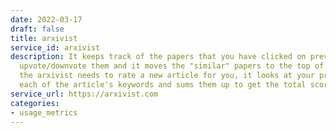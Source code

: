 ```yaml
---
date: 2022-03-17
draft: false
title: arxivist
service_id: arxivist
description: It keeps track of the papers that you have clicked on previously - to
  upvote/downvote them and it moves the "similar" papers to the top of the pile. When
  the arxivist needs to rate a new article for you, it looks at your preference for
  each of the article's keywords and sums them up to get the total score.
service_url: https://arxivist.com
categories:
- usage_metrics
---
```



